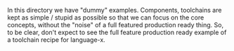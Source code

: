 In this directory we have "dummy" examples.
Components, toolchains are kept as simple / stupid as possible so that we can focus on the core concepts, without the "noise" of a full featured production ready thing.
So, to be clear, don't expect to see the full feature production ready example of a toolchain recipe for language-x.

